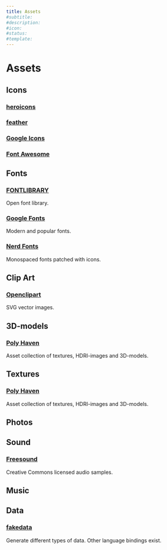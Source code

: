 ```yaml
---
title: Assets
#subtitle: 
#description: 
#icon: 
#status:
#template: 
---
```


# Assets

## Icons

### [heroicons](https://heroicons.com/)

### [feather](https://feathericons.com/)

### [Google Icons](https://fonts.google.com/icons)

### [Font Awesome](https://github.com/FortAwesome/Font-Awesome)

## Fonts

### [FONTLIBRARY](https://fontlibrary.org/)
Open font library.

### [Google Fonts](https://fonts.google.com/)
Modern and popular fonts.

### [Nerd Fonts](https://www.nerdfonts.com/)
Monospaced fonts patched with icons.

## Clip Art

### [Openclipart](https://openclipart.org/)
SVG vector images. 

## 3D-models

### [Poly Haven](https://polyhaven.com/)
Asset collection of textures, HDRI-images and 3D-models.

## Textures

### [Poly Haven](https://polyhaven.com/)
Asset collection of textures, HDRI-images and 3D-models.


## Photos

## Sound

### [Freesound](https://freesound.org/)
Creative Commons licensed audio samples.

## Music

## Data

### [fakedata](https://github.com/fakedata-haskell/fakedata)
Generate different types of data. Other language bindings exist.

